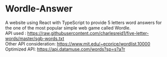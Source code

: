 # Wordle-Answer
A website using React with TypeScript to provide 5 letters word answers for the one of the most popular simple web game called Wordle.  
API used : https://raw.githubusercontent.com/charlesreid1/five-letter-words/master/sgb-words.txt  
Other API consideration: https://www.mit.edu/~ecprice/wordlist.10000  
Optimized API: https://api.datamuse.com/words?sp=s?a?r
